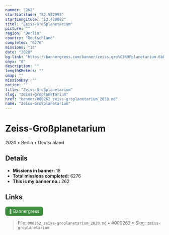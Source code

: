 ```yaml
---
nummer: "262"
startLatitude: "52.542993"
startLongitude: "13.428082"
titel: "Zeiss-Großplanetarium"
picture: ""
region: "Berlin"
country: "Deutschland"
completed: "6276"
missions: "18"
date: "2020"
bg-link: "https://bannergress.com/banner/zeiss-gro%C3%9Fplanetarium-6b8c"
onyx: "0"
description: ""
lengthKMeters: ""
umap: ""
missionDay: ""
notice: ""
title: "Zeiss-Großplanetarium"
slug: "zeiss-groplanetarium"
href: "banner/000262_zeiss-groplanetarium_2020.md"
name: "Zeiss-Großplanetarium"
---
```

# Zeiss-Großplanetarium

*2020* • Berlin • Deutschland





## Details

- **Missions in banner:** 18
- **Total missions completed:** 6276
- **This is my banner no.:** 262





## Links
<a href="https://bannergress.com/banner/zeiss-gro%C3%9Fplanetarium-6b8c" target="_blank" style="display:inline-block;margin-right:8px;padding:6px 12px;background:#3c8b3c;color:#fff;text-decoration:none;border-radius:6px;">🔗 Bannergress</a>



> File: `000262_zeiss-groplanetarium_2020.md`
> • #000262
> • Slug: `zeiss-groplanetarium`
